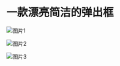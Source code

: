 # 一款漂亮简洁的弹出框

![图片1](https://ww3.sinaimg.cn/large/006y8lVagy1fd51rmzjbyj307u0dwdg2.jpg)

![图片2](https://ww2.sinaimg.cn/large/006y8lVagy1fd51rmnvtpj307u0dwglv.jpg)

![图片3](https://ww4.sinaimg.cn/large/006y8lVagy1fd51rlsm7gj307u0dw74i.jpg)
